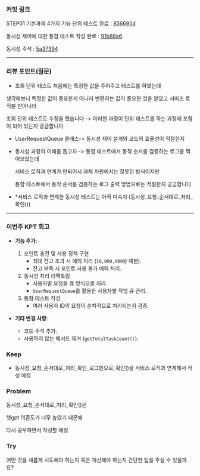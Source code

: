 ### **커밋 링크**
STEP01 기본과제
4가지 기능 단위 테스트 완료 : [856695d](https://github.com/shinbumjun/TDD/commit/856695db24483f5d07365fa85783051bd9a4bedb)

동시성 제어에 대한 통합 테스트 작성 완료 : [91b88a6](https://github.com/shinbumjun/TDD/commit/91b88a6dac9cfe92f3c006b58fb8cbabd19a1d63)

동시성 주석 : [5a37394](https://github.com/shinbumjun/TDD/commit/5a37394713df8519564b8ecbd9b8b45bf50623cd)

---
### **리뷰 포인트(질문)**
- 조회 단위 테스트 처음에는 특정한 값을 주어주고 테스트를 하였는데

생각해보니 특정한 값이 중요한게 아니라 반환하는 값이 중요한 것을 알았고 서비즈 로직뿐 만아니라 

조회 단위 테스트도 수정을 했습니다 -> 이러한 과정이 단위 테스트를 하는 과정에 포함이 되어 있는지 궁금합니다


- UserRequestQueue 클래스-> 동시성 제어 설계와 코드의 효율성이 적절한지

- 동시성 과정의 이해를 돕고자 -> 
  통합 테스트에서 동작 순서를 검증하는 로그를 찍어보았는데

  서비스 로직과 연계가 안되어서 과제 차원에서는 잘못된 방식이지만

  통합 테스트에서 동작 순서를 검증하는 로그 출력 방법으로는 적절한지 궁금합니다

- *서비스 로직과 연계한 동시성 테스트는 아직 미숙지 (동시성_요청_순서대로_처리_확인())
---
### **이번주 KPT 회고**
- **기능 추가**:
  1. 포인트 충전 및 사용 정책 구현
      - 최대 잔고 초과 시 예외 처리 (`10,000,000원` 제한).
      - 잔고 부족 시 포인트 사용 불가 예외 처리.
  2. 동시성 처리 리팩토링
      - 사용자별 요청을 큐 방식으로 처리.
      - `UserRequestQueue`를 활용한 사용자별 작업 큐 관리.
  3. 통합 테스트 작성
      - 여러 사용자 ID의 요청이 순차적으로 처리되는지 검증.

- **기타 변경 사항**:
  - 코드 주석 추가.
  - 사용하지 않는 메서드 제거 (`getTotalTaskCount()`).

### Keep
- 동시성_요청_순서대로_처리_확인_로그만으로_확인()을 서비스 로직과 연계해서 작성 예정

### Problem
<!-- 개선이 필요한 점 -->
동시성_요청_순서대로_처리_확인()은 

챗gpt 의존도가 너무 높았기 때문에

다시 공부하면서 작성할 예정

### Try
<!-- 새롭게 시도할 점 -->
어떤 것을 새롭게 시도해야 하는지 혹은 개선해야 하는지 간단한 팁을 주실 수 있을까요?

